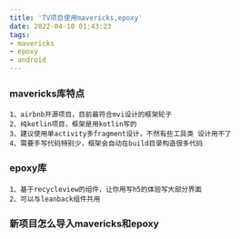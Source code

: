 ```yaml
---
title: 'TV项目使用mavericks,epoxy'
date: 2022-04-10 01:43:23
tags:
- mavericks
- epoxy
- android
---
```


### mavericks库特点
```
1、airbnb开源项目，目前最符合mvi设计的框架轮子
2、纯kotlin项目，框架是用kotlin写的
3、建议使用单activity多fragment设计，不然有些工具类 设计用不了
4、需要手写代码特别少，框架会自动在build目录构造很多代码
```

### epoxy库
```
1、基于recycleview的组件，让你用写h5的体验写大部分界面
2、可以与leanback组件共用
```

### 新项目怎么导入mavericks和epoxy



